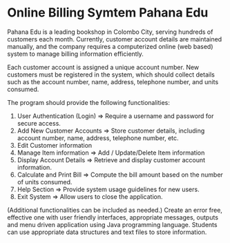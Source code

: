# Online Billing Symtem Pahana Edu

Pahana Edu is a leading bookshop in Colombo City, serving hundreds of customers each month.  Currently, customer account details are maintained manually, and the company requires a computerized  online (web based) system to manage billing information efficiently.

Each customer account is assigned a unique account number. New customers must be registered in the 
system, which should collect details such as the account number, name, address, telephone number, 
and units consumed.

The program should provide the following functionalities:

1. User Authentication (Login)
  => Require a username and password for secure access.
2. Add New Customer Accounts
  => Store customer details, including account number, name, address, telephone number, etc.
3. Edit Customer information 
4. Manage Item information 
  => Add / Update/Delete Item information
5. Display Account Details
  => Retrieve and display customer account information.
6. Calculate and Print Bill
  => Compute the bill amount based on the number of units consumed.
7. Help Section
  => Provide system usage guidelines for new users.
8. Exit System
  => Allow users to close the application.

(Additional functionalities can be included as needed.)
Create an error free, effective one with user friendly interfaces, appropriate messages, outputs and menu 
driven application using Java programming language. Students can use appropriate data structures and 
text files to store information.
